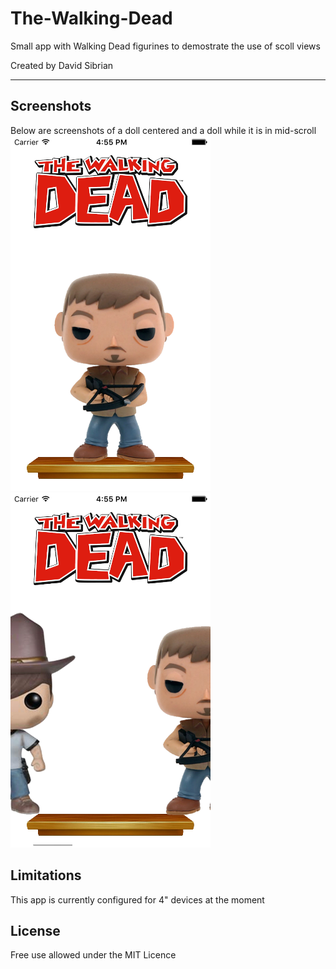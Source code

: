 # The-Walking-Dead
Small app with Walking Dead figurines to demostrate the use of scoll views

Created by David Sibrian
- - - -

## Screenshots
Below are screenshots of a doll centered and a doll while it is in mid-scroll</br>
![alt tag](https://github.com/David-Sibrian08/The-Walking-Dead/blob/master/Screenshots/centeredDoll.png?raw=true)
![alt tag](https://github.com/David-Sibrian08/The-Walking-Dead/blob/master/Screenshots/dollMidScoll.png?raw=true)

## Limitations
This app is currently configured for 4" devices at the moment

## License
Free use allowed under the MIT Licence

